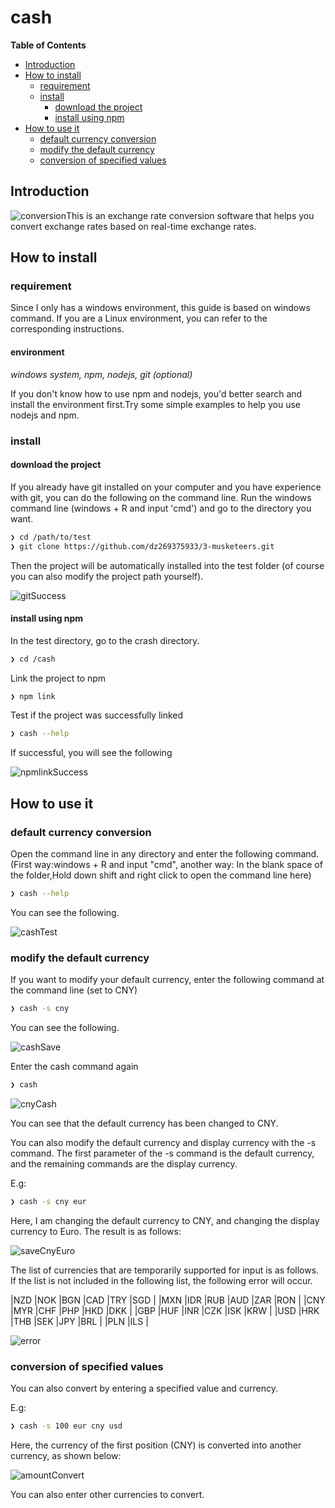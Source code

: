 # cash
**Table of Contents**
- [Introduction](#introduction)
- [How to install](#how-to-install)
  - [requirement](#requirement)
  - [install](#install)
    - [download the project](#download-the-project)
    - [install using npm](#install-using-npm)
- [How to use it](#how-to-use-it)
  - [default currency conversion](#default-currency-conversion)
  - [modify the default currency](#modify-the-default-currency)
  - [conversion of specified values](#conversion-of-specified-values)

## Introduction 
![conversion](https://github.com/dz269375933/3-musketeers/blob/master/slides/dzlogo.jpg)This is an exchange rate conversion software that helps you convert exchange rates based on real-time exchange rates.             
## How to install 
### requirement
Since I only has a windows environment, this guide is based on windows command. If you are a Linux environment, you can refer to the corresponding instructions.

#### environment
*windows system, npm, nodejs, git (optional)*

If you don't know how to use npm and nodejs, you'd better search and install the environment first.Try some simple examples to help you use nodejs and npm.
### install
#### download the project
If you already have git installed on your computer and you have experience with git, you can do the following on the command line.
Run the windows command line (windows + R and input 'cmd') and go to the directory you want.
```sh
❯ cd /path/to/test
❯ git clone https://github.com/dz269375933/3-musketeers.git
```
Then the project will be automatically installed into the test folder (of course you can also modify the project path yourself).

![gitSuccess](https://github.com/dz269375933/3-musketeers/blob/master/slides/gitSuccess.png)
#### install using npm
In the test directory, go to the crash directory.
```sh
❯ cd /cash
```
Link the project to npm
```sh
❯ npm link
```
Test if the project was successfully linked
```sh
❯ cash --help
```
If successful, you will see the following

![npmlinkSuccess](https://github.com/dz269375933/3-musketeers/blob/master/slides/npmlinkSuccess.png)

## How to use it
### default currency conversion

Open the command line in any directory and enter the following command.
(First way:windows + R and input "cmd",
another way: In the blank space of the folder,Hold down shift and right click to open the command line here)
```sh
❯ cash --help
```
You can see the following.

![cashTest](https://github.com/dz269375933/3-musketeers/blob/master/slides/cashTest.png)

### modify the default currency
If you want to modify your default currency, enter the following command at the command line (set to CNY)
```sh
❯ cash -s cny
```
You can see the following.

![cashSave](https://github.com/dz269375933/3-musketeers/blob/master/slides/cashSave.png)

Enter the cash command again
```sh
❯ cash
```
![cnyCash](https://github.com/dz269375933/3-musketeers/blob/master/slides/cnyCash.png)


You can see that the default currency has been changed to CNY.

You can also modify the default currency and display currency with the -s command. The first parameter of the -s command is the default currency, and the remaining commands are the display currency. 

E.g:
```sh
❯ cash -s cny eur
```
Here, I am changing the default currency to CNY, and changing the display currency to Euro. The result is as follows:

![saveCnyEuro](https://github.com/dz269375933/3-musketeers/blob/master/slides/saveCnyEuro.png)

The list of currencies that are temporarily supported for input is as follows. If the list is not included in the following list, the following error will occur.

|NZD	|NOK	|BGN    |CAD	|TRY	|SGD    |
|MXN	|IDR	|RUB    |AUD	|ZAR	|RON    |
|CNY	|MYR	|CHF    |PHP	|HKD	|DKK    |
|GBP	|HUF	|INR    |CZK	|ISK	|KRW    |
|USD	|HRK	|THB    |SEK	|JPY	|BRL    |
|PLN	|ILS	|       

![error](https://github.com/dz269375933/3-musketeers/blob/master/slides/error.png)

### conversion of specified values
You can also convert by entering a specified value and currency. 

E.g:
```sh
❯ cash -s 100 eur cny usd
```
Here, the currency of the first position (CNY) is converted into another currency, as shown below:

![amountConvert](https://github.com/dz269375933/3-musketeers/blob/master/slides/amountConvert.png)

You can also enter other currencies to convert.


